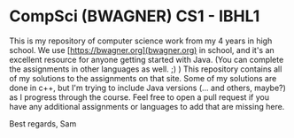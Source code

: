 # CompSci (BWAGNER) CS1 - IBHL1

This is my repository of computer science work from my 4 years in high school. We use [https://bwagner.org](bwagner.org) in school, and it's an excellent resource for anyone getting started with Java. (You can complete the assignments in other languages as well. ;) ) This repository contains all of my solutions to the assignments on that site.
Some of my solutions are done in c++, but I'm trying to include Java versions (... and others, maybe?) as I progress through the course.
Feel free to open a pull request if you have any additional assignments or languages to add that are missing here.

Best regards,
Sam
